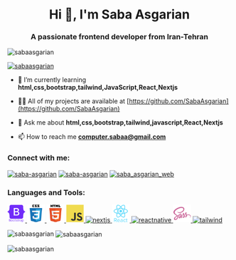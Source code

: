 <h1 align="center">Hi 👋, I'm Saba Asgarian</h1>
<h3 align="center">A passionate frontend developer from Iran-Tehran</h3>

<p align="left"> <img src="https://komarev.com/ghpvc/?username=sabaasgarian&label=Profile%20views&color=0e75b6&style=flat" alt="sabaasgarian" /> </p>

<p align="left"> <a href="https://github.com/ryo-ma/github-profile-trophy"><img src="https://github-profile-trophy.vercel.app/?username=sabaasgarian" alt="sabaasgarian" /></a> </p>

- 🌱 I’m currently learning **html,css,bootstrap,tailwind,JavaScript,React,Nextjs**

- 👨‍💻 All of my projects are available at [https://github.com/SabaAsgarian](https://github.com/SabaAsgarian)

- 💬 Ask me about **html,css,bootstrap,tailwind,javascript,React,Nextjs**

- 📫 How to reach me **computer.sabaa@gmail.com**

<h3 align="left">Connect with me:</h3>
<p align="left">
<a href="https://codepen.io/saba-asgarian" target="blank"><img align="center" src="https://raw.githubusercontent.com/rahuldkjain/github-profile-readme-generator/master/src/images/icons/Social/codepen.svg" alt="saba-asgarian" height="30" width="40" /></a>
<a href="https://linkedin.com/in/saba-asgarian" target="blank"><img align="center" src="https://raw.githubusercontent.com/rahuldkjain/github-profile-readme-generator/master/src/images/icons/Social/linked-in-alt.svg" alt="saba-asgarian" height="30" width="40" /></a>
<a href="https://instagram.com/saba_asgarian_web" target="blank"><img align="center" src="https://raw.githubusercontent.com/rahuldkjain/github-profile-readme-generator/master/src/images/icons/Social/instagram.svg" alt="saba_asgarian_web" height="30" width="40" /></a>
</p>

<h3 align="left">Languages and Tools:</h3>

<p align="left"> <a href="https://getbootstrap.com" target="_blank" rel="noreferrer"> <img src="https://raw.githubusercontent.com/devicons/devicon/master/icons/bootstrap/bootstrap-plain-wordmark.svg" alt="bootstrap" width="40" height="40"/> </a> <a href="https://www.w3schools.com/css/" target="_blank" rel="noreferrer"> <img src="https://raw.githubusercontent.com/devicons/devicon/master/icons/css3/css3-original-wordmark.svg" alt="css3" width="40" height="40"/> </a> <a href="https://www.w3.org/html/" target="_blank" rel="noreferrer"> <img src="https://raw.githubusercontent.com/devicons/devicon/master/icons/html5/html5-original-wordmark.svg" alt="html5" width="40" height="40"/> </a> <a href="https://developer.mozilla.org/en-US/docs/Web/JavaScript" target="_blank" rel="noreferrer"> <img src="https://raw.githubusercontent.com/devicons/devicon/master/icons/javascript/javascript-original.svg" alt="javascript" width="40" height="40"/> </a> <a href="https://nextjs.org/" target="_blank" rel="noreferrer"> <img src="https://cdn.worldvectorlogo.com/logos/nextjs-2.svg" alt="nextjs" width="40" height="40"/> </a> <a href="https://reactjs.org/" target="_blank" rel="noreferrer"> <img src="https://raw.githubusercontent.com/devicons/devicon/master/icons/react/react-original-wordmark.svg" alt="react" width="40" height="40"/> </a> <a href="https://reactnative.dev/" target="_blank" rel="noreferrer"> <img src="https://reactnative.dev/img/header_logo.svg" alt="reactnative" width="40" height="40"/> </a> <a href="https://sass-lang.com" target="_blank" rel="noreferrer"> <img src="https://raw.githubusercontent.com/devicons/devicon/master/icons/sass/sass-original.svg" alt="sass" width="40" height="40"/> </a> <a href="https://tailwindcss.com/" target="_blank" rel="noreferrer"> <img src="https://www.vectorlogo.zone/logos/tailwindcss/tailwindcss-icon.svg" alt="tailwind" width="40" height="40"/> </a> </p>

<p><img align="left" src="https://github-readme-stats.vercel.app/api/top-langs?username=sabaasgarian&show_icons=true&locale=en&layout=compact" alt="sabaasgarian" /></p>

<p>&nbsp;<img align="center" src="https://github-readme-stats.vercel.app/api?username=sabaasgarian&show_icons=true&locale=en" alt="sabaasgarian" /></p>

<p><img align="center" src="https://github-readme-streak-stats.herokuapp.com/?user=sabaasgarian&" alt="sabaasgarian" /></p>
